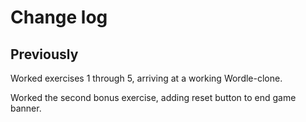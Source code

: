 # Change log

## Previously

Worked exercises 1 through 5, arriving at a working Wordle-clone.

Worked the second bonus exercise, adding reset button to end game banner.

